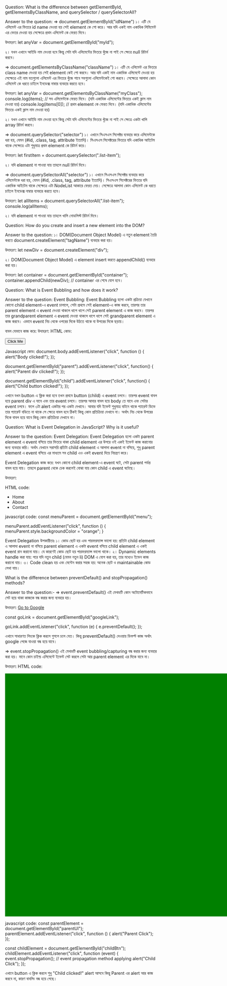 Question: What is the difference between getElementById, getElementsByClassName, and querySelector / querySelectorAll?

Answer to the question:
=> document.getElementById("idName")
১। এটি যে এলিমেন্ট এর ভিতরে id name দেওয়া হয় সেই element কে শো করে। আর যদি একই নাম একাধিক লিমিমেন্ট এর ভেতর দেওয়া হয় সেক্ষেত্রে প্রথম এলিমেন্ট কে ফেরত দিবে।

উদাহরণ:
let anyVar = document.getElementById("myId");

২। যখন এখানে আইডি নাম দেওয়া হবে কিন্তু সেটা যদি এলিমেন্টের ভিতরে খুঁজে না পাই সে ক্ষেত্রে null রিটার্ন করবে।

=> document.getElementsByClassName("className")
১। এটি যে এলিমেন্ট এর ভিতরে class name দেওয়া হয় সেই element কেই শো করবে। আর যদি একই নাম একাধিক এলিমেন্টে দেওয়া হয় সেক্ষেত্রে এই নাম যতগুলো এলিমেন্ট এর ভিতরে খুঁজে পাবে সবগুলো এলিমেন্টকেই শো করবে। সেক্ষেত্রে আলাদা কোন এলিমেন্ট কে ধরতে চাইলে ইনডেক্স নাম্বার ব্যবহার করতে হবে।

উদাহরণ:
let anyVar = document.getElementsByClassName("myClass");
console.log(items); // সব এলিমেন্টকে ফেরত দিবে। (যদি একাধিক এলিমেন্টের ভিতরে একই ক্লাস নাম দেওয়া হয়)
console.log(items[0]); // প্রথম element কে ফেরত দিবে। (যদি একাধিক এলিমেন্টের ভিতরে একই ক্লাস নাম দেওয়া হয়)

২। যখন এখানে আইডি নাম দেওয়া হবে কিন্তু সেটা যদি এলিমেন্টের ভিতরে খুঁজে না পাই সে ক্ষেত্রে একটা খালি array রিটার্ন করবে।

=> document.querySelector("selector")
১। এখানে সিএসএস সিলেক্টর ব্যবহার করে এলিমেন্টকে ধরা হয়, যেমন (#id, .class, tag, attribute ইত্যাদি)। সিএসএস সিলেক্টরের ভিতরে যদি একাধিক আইটেম থাকে সেক্ষেত্রে এটা শুধুমাত্র প্রথম element কে রিটার্ন করে।

উদাহরণ:
let firstItem = document.querySelector(".list-item");

২। যদি element না পাওয়া যায় তাহলে null রিটার্ন দিবে।

=> document.querySelectorAll("selector")
১। এখানে সিএসএস সিলেক্টর ব্যবহার করে এলিমেন্টকে ধরা হয়, যেমন (#id, .class, tag, attribute ইত্যাদি)। সিএসএস সিলেক্টরের ভিতরে যদি একাধিক আইটেম থাকে সেক্ষেত্রে এটা NodeList আকারে ফেরত দেয়। সেক্ষেত্রে আলাদা কোন এলিমেন্ট কে ধরতে চাইলে ইনডেক্স নাম্বার ব্যবহার করতে হবে।

উদাহরণ:
let allItems = document.querySelectorAll(".list-item");
console.log(allItems);

২। যদি element না পাওয়া যায় তাহলে খালি নোডলিস্ট রিটার্ন দিবে।

Question: How do you create and insert a new element into the DOM?

Answer to the question:
১️। DOM(Document Object Model) এ নতুন element তৈরি করতে document.createElement("tagName") ব্যবহার করা হয়।

উদাহরণ:
let newDiv = document.createElement("div");

২️। DOM(Document Object Model) এ element insert করতে appendChild() ব্যবহার করা হয়।

উদাহরণ:
let container = document.getElementById("container");
container.appendChild(newDiv); // container এর শেষে যোগ হবে।

Question: What is Event Bubbling and how does it work?

Answer to the question:
Event Bubbling: Event Bubbling হলো একটা প্রক্রিয়া যেখানে কোনো child element-এ event চালালে, সেটা প্রথমে সেই element-এ কাজ করবে, তারপর তার parent element এ event দেওয়া থাকলে ধাপে ধাপে সেই parent element এ কাজ করবে। তারপর তার grandparent element এ event দেওয়া থাকলে ধাপে ধাপে সেই grandparent element এ কাজ করবে। এভাবে event নিচ থেকে ওপরের দিকে উঠতে থাকে বা উপরের দিকে ছড়ায়।

বাবল যেভাবে কাজ করে:
উদাহরণ:
HTML কোড:

<body>
  <div id="parent">
    <button id="child">Click Me</button>
  </div>
</body>

Javascript কোড:
document.body.addEventListener("click", function () {
alert("Body clicked!");
});

document.getElementById("parent").addEventListener("click", function() {
alert("Parent div clicked!");
});

document.getElementById("child").addEventListener("click", function() {
alert("Child button clicked!");
});

এখানে যখন button এ ক্লিক করা হবে তখন প্রথমে button (child) এ event চলবে। তারপর event বাবল হয়ে parent div এ যাবে এবং তার event চলবে। তারপর আবার বাবল হয়ে body তে যাবে এবং সেটার event চলবে। ফলে ৩টা alert একটার পর একটা দেখাবে। আবার যদি ইভেন্ট শুধুমাত্র বাটনে থাকে প্যারেন্ট ডিভে তার প্যারেন্ট বডিতে না থাকে সে ক্ষেত্রে বাবল হবে ঠিকই কিন্তু কোন প্রতিক্রিয়া দেখাবে না। অর্থাৎ নিচ থেকে উপরের দিকে বাবল হয়ে যাবে কিন্তু কোন প্রতিক্রিয়া দেখাবে না।

Question: What is Event Delegation in JavaScript? Why is it useful?

Answer to the question:
Event Delegation: Event Delegation হলো একটা parent element এ event বসিয়ে তার ভিতরে থাকা child element এর উপরে ওই একই ইভেন্ট কাজ করানোর জন্য ব্যবহার করি। অর্থাৎ যেখানে সরাসরি প্রতিটা child element এ আলাদা event না বসিয়ে, শুধু parent element এ event বসিয়ে এর মাধ্যমে সব child এও একই event দিয়ে নিয়ন্ত্রণ করে।

Event Delegation কাজ করে: যখন কোনো child element-এ event ঘটে, সেটা parent পর্যন্ত বাবল হয়ে যায়।
তাহলে parent থেকে চেক করলেই বোঝা যায় কোন child এ event ঘটেছে।

উদাহরণ:

HTML code:

<ul id="menu">
  <li>Home</li>
  <li>About</li>
  <li>Contact</li>
</ul>

javascript code:
const menuParent = document.getElementById("menu");

menuParent.addEventListener("click", function () {
menuParent.style.backgroundColor = "orange";
}

Event Delegation উপকারীতাঃ
১। কোড ছোট হয় এবং পারফরম্যান্স ভালো হয়: প্রতিটা child element এ আলাদা event না বসিয়ে parent element এ একটা event বসিয়ে child element এ একই event রান করানো যায়। যে কারণেই কোড ছোট হয় পারফরম্যান্স ভালো থাকে।
২। Dynamic elements handle করা যায়: পরে যদি নতুন child (যেমন নতুন li) DOM এ যোগ করা হয়, তার মধ্যেও ইভেন কাজ করানো যায়।
৩। Code clean হয় এবং মেন্টেন করার সহজ হয়: অনেক ছোট ও maintainable কোড লেখা যায়।

What is the difference between preventDefault() and stopPropagation() methods?

Answer to the question:-
=> event.preventDefault()
এই মেথডটি কোন অটোমেটিকভাবে সেট হয়ে থাকা কাজকে বন্ধ করার জন্য ব্যবহার হয়।

উদাহরণ:
<a href="https://google.com" id="googleLink">Go to Google</a>

const goLink = document.getElementById("googleLink");

goLink.addEventListener("click", function (e) {
e.preventDefault();
});

এখানে সাধারণত লিংকে ক্লিক করলে গুগলে চলে যেত।
কিন্তু preventDefault() দেওয়ায় ডিফল্ট কাজ অর্থাৎ google পেজে যাওয়া বন্ধ হয়ে যাবে।

=> event.stopPropagation()
এই মেথডটি event bubbling/capturing বন্ধ করার জন্য ব্যবহার করা হয়। মানে কোন চাইল্ড এলিমেন্টে ইভেন্ট সেট করলে সেটা আর parent element এর দিকে যাবে না।

উদাহরণ:
HTML code:

<div id="parentUl" style="width: 50vh; height: 20vh; background-color: green; display: flex; align-items: center; justify-content: center;">
  <button id="childBtn">Button</button>
</div>

javascript code:
const parentElement = document.getElementById("parentUl");
parentElement.addEventListener("click", function () {
alert("Parent Click");
});

const childElement = document.getElementById("childBtn");
childElement.addEventListener("click", function (event) {
event.stopPropagation(); // event propagation method applying
alert("Child Click");
});

এখানে button এ ক্লিক করলে শুধু "Child clicked!" alert আসবে কিন্তু Parent এর alert আর কাজ করবে না, কারণ বাবলিং বন্ধ হয়ে গেছে।
